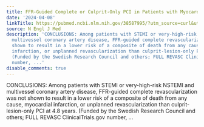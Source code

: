 ```yaml
---
title: FFR-Guided Complete or Culprit-Only PCI in Patients with Myocardial Infarction
date: '2024-04-08'
linkTitle: https://pubmed.ncbi.nlm.nih.gov/38587995/?utm_source=curl&utm_medium=rss&utm_campaign=pubmed-2&utm_content=1LIK-026Y9bjRE4xDQ231BSa89BnY4O2Rfi-9WXQd8C31C6cqE&fc=20211015124055&ff=20240409180652&v=2.18.0.post9+e462414
source: N Engl J Med
description: 'CONCLUSIONS: Among patients with STEMI or very-high-risk NSTEMI and
  multivessel coronary artery disease, FFR-guided complete revascularization was not
  shown to result in a lower risk of a composite of death from any cause, myocardial
  infarction, or unplanned revascularization than culprit-lesion-only PCI at 4.8 years.
  (Funded by the Swedish Research Council and others; FULL REVASC ClinicalTrials.gov
  number, ...'
disable_comments: true
---
```

CONCLUSIONS: Among patients with STEMI or very-high-risk NSTEMI and multivessel coronary artery disease, FFR-guided complete revascularization was not shown to result in a lower risk of a composite of death from any cause, myocardial infarction, or unplanned revascularization than culprit-lesion-only PCI at 4.8 years. (Funded by the Swedish Research Council and others; FULL REVASC ClinicalTrials.gov number, ...